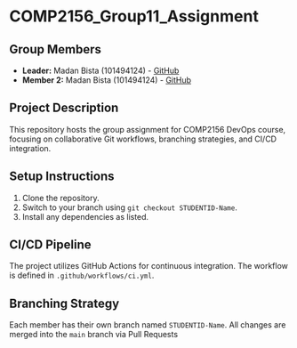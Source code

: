 # COMP2156_Group11_Assignment

## Group Members
- **Leader:** Madan Bista (101494124) - [GitHub](https://github.com/Madan1016)
- **Member 2:** Madan Bista (101494124) - [GitHub](https://github.com/Madan1016)

## Project Description
This repository hosts the group assignment for COMP2156 DevOps course, focusing on collaborative Git workflows, branching strategies, and CI/CD integration.

## Setup Instructions
1. Clone the repository.
2. Switch to your branch using `git checkout STUDENTID-Name`.
3. Install any dependencies as listed.

## CI/CD Pipeline
The project utilizes GitHub Actions for continuous integration. The workflow is defined
in `.github/workflows/ci.yml`.

## Branching Strategy
Each member has their own branch named `STUDENTID-Name`. All changes are
merged into the `main` branch via Pull Requests
